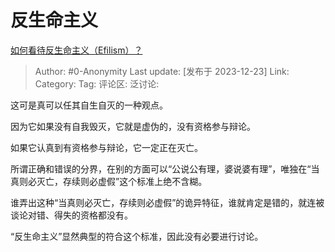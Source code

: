 # 反生命主义
[如何看待反生命主义（Efilism）？](https://www.zhihu.com/question/562919161/answer/3335411506)

> Author: #0-Anonymity
> Last update: [发布于 2023-12-23]
> Link:
> Category: 
> Tag:
> 评论区:
> 泛讨论:

这可是真可以任其自生自灭的一种观点。

因为它如果没有自我毁灭，它就是虚伪的，没有资格参与辩论。

如果它认真到有资格参与辩论，它一定正在灭亡。

所谓正确和错误的分界，在别的方面可以“公说公有理，婆说婆有理”，唯独在“当真则必灭亡，存续则必虚假”这个标准上绝不含糊。

谁弄出这种“当真则必灭亡，存续则必虚假”的诡异特征，谁就肯定是错的，就连被谈论对错、得失的资格都没有。

“反生命主义”显然典型的符合这个标准，因此没有必要进行讨论。
